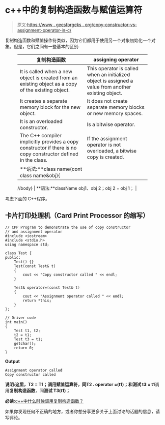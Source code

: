 # c++中的复制构造函数与赋值运算符

> 原文:[https://www . geesforgeks . org/copy-constructor-vs-assignment-operator-in-c/](https://www.geeksforgeeks.org/copy-constructor-vs-assignment-operator-in-c/)

复制构造函数和赋值操作符类似，因为它们都用于使用另一个对象初始化一个对象。但是，它们之间有一些基本的区别:

<figure class="table">

| 复制构造函数 | assigning operator |
| --- | --- |
| It is called when a new object is created from an existing object as a copy of the existing object. | This operator is called when an initialized object is assigned a value from another existing object. |
| It creates a separate memory block for the new object. | It does not create separate memory blocks or new memory spaces. |
| It is an overloaded constructor. | Is a bitwise operator. |
| The C++ compiler implicitly provides a copy constructor if there is no copy constructor defined in the class. | If the assignment operator is not overloaded, a bitwise copy is created. |
| **语法:**class name(cont class name&obj){

//body} | **语法:**className obj1、obj 2；obj 2 = obj 1； |

</figure>

考虑下面的 C++程序。

## 卡片打印处理机（Card Print Processor 的缩写）

```
// CPP Program to demonstrate the use of copy constructor
// and assignment operator
#include <iostream>
#include <stdio.h>
using namespace std;

class Test {
public:
    Test() {}
    Test(const Test& t)
    {
        cout << "Copy constructor called " << endl;
    }

    Test& operator=(const Test& t)
    {
        cout << "Assignment operator called " << endl;
        return *this;
    }
};

// Driver code
int main()
{
    Test t1, t2;
    t2 = t1;
    Test t3 = t1;
    getchar();
    return 0;
}
```

**Output**

```
Assignment operator called 
Copy constructor called 
```

**说明:**这里，**T2 = T1；**调用**赋值运算符**，同**T2 . operator =(t1)；**和**测试 t3 = t1**调用**复制构造函数**，同**测试 T3(t1)；**

**必读:**[c++中什么时候调用复制构造函数？](https://www.geeksforgeeks.org/when-is-a-copy-constructor-called-in-cpp/)

如果你发现任何不正确的地方，或者你想分享更多关于上面讨论的话题的信息，请写评论。